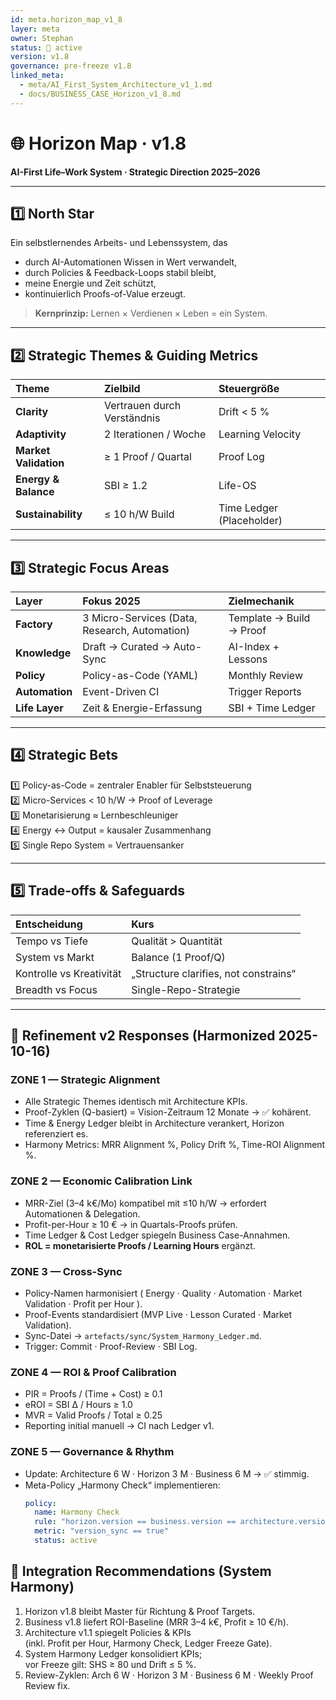 ```yaml
---
id: meta.horizon_map_v1_8
layer: meta
owner: Stephan
status: 🧭 active
version: v1.8
governance: pre-freeze v1.8
linked_meta:
  - meta/AI_First_System_Architecture_v1_1.md
  - docs/BUSINESS_CASE_Horizon_v1_8.md
---
```


# 🌐 Horizon Map · v1.8  
**AI-First Life–Work System · Strategic Direction 2025–2026**

---

## 1️⃣ North Star

Ein selbstlernendes Arbeits- und Lebenssystem, das  
- durch AI-Automationen Wissen in Wert verwandelt,  
- durch Policies & Feedback-Loops stabil bleibt,  
- meine Energie und Zeit schützt,  
- kontinuierlich Proofs-of-Value erzeugt.

> **Kernprinzip:** Lernen × Verdienen × Leben = ein System.

---

## 2️⃣ Strategic Themes & Guiding Metrics

| Theme | Zielbild | Steuergröße |
|:--|:--|:--|
| **Clarity** | Vertrauen durch Verständnis | Drift < 5 % |
| **Adaptivity** | 2 Iterationen / Woche | Learning Velocity |
| **Market Validation** | ≥ 1 Proof / Quartal | Proof Log |
| **Energy & Balance** | SBI ≥ 1.2 | Life-OS |
| **Sustainability** | ≤ 10 h/W Build | Time Ledger (Placeholder) |

---

## 3️⃣ Strategic Focus Areas

| Layer | Fokus 2025 | Zielmechanik |
|:--|:--|:--|
| **Factory** | 3 Micro-Services (Data, Research, Automation) | Template → Build → Proof |
| **Knowledge** | Draft → Curated → Auto-Sync | AI-Index + Lessons |
| **Policy** | Policy-as-Code (YAML) | Monthly Review |
| **Automation** | Event-Driven CI | Trigger Reports |
| **Life Layer** | Zeit & Energie-Erfassung | SBI + Time Ledger |

---

## 4️⃣ Strategic Bets

1️⃣ Policy-as-Code = zentraler Enabler für Selbststeuerung  
2️⃣ Micro-Services < 10 h/W → Proof of Leverage  
3️⃣ Monetarisierung ≈ Lernbeschleuniger  
4️⃣ Energy ↔ Output = kausaler Zusammenhang  
5️⃣ Single Repo System = Vertrauensanker

---

## 5️⃣ Trade-offs & Safeguards

| Entscheidung | Kurs |
|:--|:--|
| Tempo vs Tiefe | Qualität > Quantität |
| System vs Markt | Balance (1 Proof/Q) |
| Kontrolle vs Kreativität | „Structure clarifies, not constrains“ |
| Breadth vs Focus | Single-Repo-Strategie |

---

## 🧭 Refinement v2 Responses (Harmonized 2025-10-16)

### ZONE 1 — Strategic Alignment
- Alle Strategic Themes identisch mit Architecture KPIs.  
- Proof-Zyklen (Q-basiert) = Vision-Zeitraum 12 Monate → ✅ kohärent.  
- Time & Energy Ledger bleibt in Architecture verankert, Horizon referenziert es.  
- Harmony Metrics: MRR Alignment %, Policy Drift %, Time-ROI Alignment %.

### ZONE 2 — Economic Calibration Link
- MRR-Ziel (3–4 k€/Mo) kompatibel mit ≤10 h/W → erfordert Automationen & Delegation.  
- Profit-per-Hour ≥ 10 € → in Quartals-Proofs prüfen.  
- Time Ledger & Cost Ledger spiegeln Business Case-Annahmen.  
- **ROL = monetarisierte Proofs / Learning Hours** ergänzt.

### ZONE 3 — Cross-Sync
- Policy-Namen harmonisiert ( Energy · Quality · Automation · Market Validation · Profit per Hour ).  
- Proof-Events standardisiert (MVP Live · Lesson Curated · Market Validation).  
- Sync-Datei → `artefacts/sync/System_Harmony_Ledger.md`.  
- Trigger: Commit · Proof-Review · SBI Log.

### ZONE 4 — ROI & Proof Calibration
- PIR = Proofs / (Time + Cost) ≥ 0.1  
- eROI = SBI Δ / Hours ≥ 1.0  
- MVR = Valid Proofs / Total ≥ 0.25  
- Reporting initial manuell → CI nach Ledger v1.

### ZONE 5 — Governance & Rhythm
- Update: Architecture 6 W · Horizon 3 M · Business 6 M → ✅ stimmig.  
- Meta-Policy „Harmony Check“ implementieren:
  ```yaml
  policy:
    name: Harmony Check
    rule: "horizon.version == business.version == architecture.version"
    metric: "version_sync == true"
    status: active
  ```

## 🔗 Integration Recommendations (System Harmony)
1. Horizon v1.8 bleibt Master für Richtung & Proof Targets.  
2. Business v1.8 liefert ROI-Baseline (MRR 3–4 k€, Profit ≥ 10 €/h).  
3. Architecture v1.1 spiegelt Policies & KPIs  
   (inkl. Profit per Hour, Harmony Check, Ledger Freeze Gate).  
4. System Harmony Ledger konsolidiert KPIs;  
   vor Freeze gilt: SHS ≥ 80 und Drift ≤ 5 %.  
5. Review-Zyklen: Arch 6 W · Horizon 3 M · Business 6 M · Weekly Proof Review fix.

